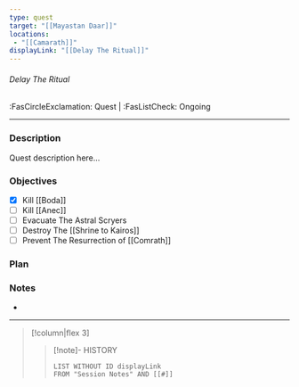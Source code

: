 ```yaml
---
type: quest
target: "[[Mayastan Daar]]"
locations:
 - "[[Camarath]]"
displayLink: "[[Delay The Ritual]]"
---
```

###### Delay The Ritual
<span class="sub2">:FasCircleExclamation: Quest | :FasListCheck: Ongoing</span>
___

### Description
Quest description here...

### Objectives
 - [x] Kill [[Boda]]
 - [ ] Kill [[Anec]]
 - [ ] Evacuate The Astral Scryers
 - [ ] Destroy The [[Shrine to Kairos]]
 - [ ] Prevent The Resurrection of [[Comrath]]

### Plan


### Notes
-

___
> [!column|flex 3]
>>[!note]- HISTORY
>>```dataview
>>LIST WITHOUT ID displayLink
>>FROM "Session Notes" AND [[#]]